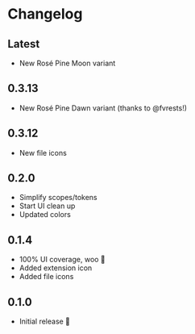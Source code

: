 # Changelog

## Latest

- New Rosé Pine Moon variant

## 0.3.13

- New Rosé Pine Dawn variant (thanks to @fvrests!)

## 0.3.12

- New file icons

## 0.2.0

- Simplify scopes/tokens
- Start UI clean up
- Updated colors

## 0.1.4

- 100% UI coverage, woo 🤗
- Added extension icon
- Added file icons

## 0.1.0

- Initial release 🎉
